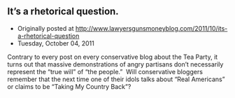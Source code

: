 ## It’s a rhetorical question.

 * Originally posted at http://www.lawyersgunsmoneyblog.com/2011/10/its-a-rhetorical-question
 * Tuesday, October 04, 2011

Contrary to every post on every conservative blog about the Tea Party, it turns out that massive demonstrations of angry partisans don’t necessarily represent the “true will” of “the people.”  Will conservative bloggers remember that the next time one of their idols talks about “Real Americans” or claims to be “Taking My Country Back”?